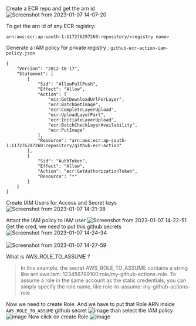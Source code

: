 Create a ECR repo and get the arn id
![Screenshot from 2023-01-07 14-07-20](https://user-images.githubusercontent.com/70542481/211141776-68d357a5-7814-40b8-b457-54e15b36b7c8.png)

To get the arn id of any ECR registry:
```arn_id
arn:aws:ecr:ap-south-1:117276297260:repository/<registry name>
```
Generate a IAM policy for private registry : `github-ecr-action-iam-policy.json`
```iam_policy
{
    "Version": "2012-10-17",
    "Statement": [
        {
            "Sid": "AllowPullPush",
            "Effect": "Allow",
            "Action": [
                "ecr:GetDownloadUrlForLayer",
                "ecr:BatchGetImage",
                "ecr:CompleteLayerUpload",
                "ecr:UploadLayerPart",
                "ecr:InitiateLayerUpload",
                "ecr:BatchCheckLayerAvailability",
                "ecr:PutImage"
            ],
            "Resource": "arn:aws:ecr:ap-south-1:117276297260:repository/github-ecr-action"
        },
        {
            "Sid": "AuthToken",
            "Effect": "Allow",
            "Action": "ecr:GetAuthorizationToken",
            "Resource": "*"
        }
    ]
}
```
Create IAM Users for Access and Secret keys
![Screenshot from 2023-01-07 14-21-38](https://user-images.githubusercontent.com/70542481/211142323-de6b2870-41c7-453a-a667-3da3cd711c60.png)

Attact the IAM policy to IAM user
![Screenshot from 2023-01-07 14-22-51](https://user-images.githubusercontent.com/70542481/211142374-dbf53141-e2c3-4fb8-8ff2-b8b343552d53.png)
Get the cred, we need to put this github secrets
![Screenshot from 2023-01-07 14-24-34](https://user-images.githubusercontent.com/70542481/211142460-c3ac7a0b-6b93-4ff9-a2c6-cd7126de81a9.png)
</br> </br>
![Screenshot from 2023-01-07 14-27-59](https://user-images.githubusercontent.com/70542481/211142531-362d7216-ab6f-4e8c-a6df-e3317b770f95.png)

What is AWS_ROLE_TO_ASSUME ? </br>
> In this example, the secret AWS_ROLE_TO_ASSUME contains a string like arn:aws:iam::123456789100:role/my-github-actions-role. To assume a role in the same account as the static credentials, you can simply specify the role name, like role-to-assume: my-github-actions-role

Now we need to create Role. And we have to put that Role ARN inside `AWS_ROLE_TO_ASSUME` github secret
![image](https://user-images.githubusercontent.com/70542481/211142894-f1b696f4-5586-4f1c-b5cc-9168dec758cc.png)
than select the IAM policy
![image](https://user-images.githubusercontent.com/70542481/211142958-59b0dab6-545c-448f-b452-47c2c13dab47.png)
Now click on create Role
![image](https://user-images.githubusercontent.com/70542481/211143056-fd18f0e8-e4ff-4d48-b459-824bd41839ee.png)


